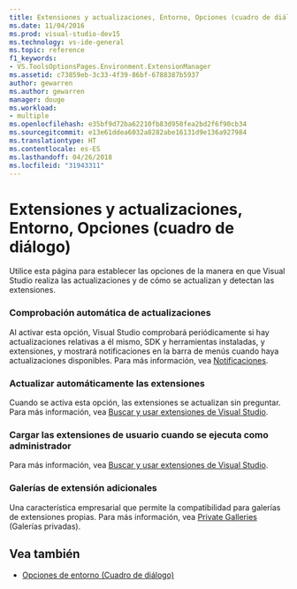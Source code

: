 ```yaml
---
title: Extensiones y actualizaciones, Entorno, Opciones (cuadro de diálogo)
ms.date: 11/04/2016
ms.prod: visual-studio-dev15
ms.technology: vs-ide-general
ms.topic: reference
f1_keywords:
- VS.ToolsOptionsPages.Environment.ExtensionManager
ms.assetid: c73859eb-3c33-4f39-86bf-6788387b5937
author: gewarren
ms.author: gewarren
manager: douge
ms.workload:
- multiple
ms.openlocfilehash: e35bf9d72ba62210fb83d950fea2bd2f6f90cb34
ms.sourcegitcommit: e13e61ddea6032a8282abe16131d9e136a927984
ms.translationtype: HT
ms.contentlocale: es-ES
ms.lasthandoff: 04/26/2018
ms.locfileid: "31943311"
---
```

# <a name="extensions-and-updates-environment-options-dialog-box"></a>Extensiones y actualizaciones, Entorno, Opciones (cuadro de diálogo)
Utilice esta página para establecer las opciones de la manera en que Visual Studio realiza las actualizaciones y de cómo se actualizan y detectan las extensiones.

### <a name="automatically-check-for-updates"></a>Comprobación automática de actualizaciones
 Al activar esta opción, Visual Studio comprobará periódicamente si hay actualizaciones relativas a él mismo, SDK y herramientas instaladas, y extensiones, y mostrará notificaciones en la barra de menús cuando haya actualizaciones disponibles. Para más información, vea [Notificaciones](../../ide/visual-studio-notifications.md).

### <a name="automatically-update-extensions"></a>Actualizar automáticamente las extensiones
 Cuando se activa esta opción, las extensiones se actualizan sin preguntar. Para más información, vea [Buscar y usar extensiones de Visual Studio](../../ide/finding-and-using-visual-studio-extensions.md).

### <a name="load-user-extensions-when-running-as-administrator"></a>Cargar las extensiones de usuario cuando se ejecuta como administrador
 Para más información, vea [Buscar y usar extensiones de Visual Studio](../../ide/finding-and-using-visual-studio-extensions.md).

### <a name="additional-extension-galleries"></a>Galerías de extensión adicionales
 Una característica empresarial que permite la compatibilidad para galerías de extensiones propias. Para más información, vea [Private Galleries](../../extensibility/private-galleries.md) (Galerías privadas).

## <a name="see-also"></a>Vea también

- [Opciones de entorno (Cuadro de diálogo)](../../ide/reference/environment-options-dialog-box.md)
